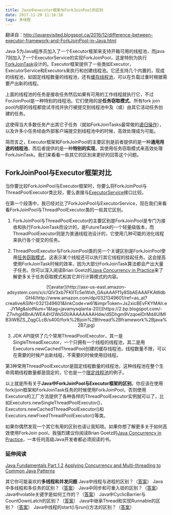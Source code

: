 ```yaml
---
title: Java中executor框架与ForkJoinPool的区别
date: 2017-11-20 11:16:18
tags: 多线程
---
```

翻译自：http://javarevisited.blogspot.ca/2016/12/difference-between-executor-framework-and-ForkJoinPool-in-Java.html

Java 5为Java程序员加入了一个Executor框架来支持开箱可用的线程池，而java 7则加入了一个ExecutorService的实现ForkJoinPool，这是特别为执行[ForkJoinTask](http://javarevisited.blogspot.sg/2011/09/fork-join-task-java7-tutorial.html)设计的。Executor框架提供了一些类如Executor，ExecutorService和Executors来执行和创建线程池。它还支持几个内置的，现成的线程池，如固定线程数量的线程池，还有[缓存线程池](http://javarevisited.blogspot.sg/2013/07/how-to-create-thread-pools-in-java-executors-framework-example-tutorial.html)，可以在负载过重时根据需要产出新的线程。

上面的线程池的任务是接收任务然后如果有可用的工作线程就执行它，不过ForJoinPool是一种特别的线程池。它们使用的是**任务窃取模式**。所有fork join pool内部的线程都尝试寻找并执行被提交到线程池中及（或）由其它活动任务创建的任务。

这使得当大多数任务产出其它子任务（就如ForkJoinTasks最常做的[递归操作](http://javarevisited.blogspot.sg/2014/04/10-jdk-7-features-to-revisit-before-you.html)），以及许多小任务经由外部客户端提交到线程池中的时候，高效处理成为可能。

简而言之，Executor框架和ForkJoinPool的主要区别是前者提供的是一种**通用用途的线程池**，而后者提供的是一种**特别的实现**，其使用任务窃取模式来高效处理ForkJoinTask。我们来看看一些其它的区别来更好的回答这个问题。


## ForkJoinPool与Executor框架对比

当你要比较ForkJoinPool与Executor框架时，你要么将ForkJoinPool与ThreadPoolExecutor类比较，要么直接与[ExecutorService](http://javarevisited.blogspot.com/2016/04/difference-between-ExecutorServie-submit-vs-Executor-execute-method-in-Java.html)接口比较。

在第一个段落中，我已经对比了ForkJoinPool与ExecutorService，现在我们来看看ForkJoinPool与ThreadPoolExecutor类的一些其它区别。

1) ForkJoinPool与ThreadPoolExecutor的主要区别是ForkJoinPool是专门为接收和执行ForkJoinTask而设计的，是FutureTask的一个轻量级版本，而ThreadPoolExecutor则是为普通线程池设计的，它使用几种可能的池化线程来执行各个提交的任务。

2) ThreadPoolExecutor与ForkJoinPool类的另一个关键区别是ForkJoinPool使用[任务窃取模式](https://en.wikipedia.org/wiki/Work_stealing)，这表示某个线程还可以执行其它线程的挂起任务。这会提高使用ForkJoinTask时候的效率，因为大部分ForkJoinTask算法都会产出大量子任务。你可以深入阅读Brian Goetz的[Java Concurrency in Practice](http://aax-us-east.amazon-adsystem.com/x/c/QlV3xb7FKIITc5elWxh_GAsAAAFf1y8SbAEAAAFKAWdbGH4/http://www.amazon.com/dp/0321349601/ref=as_at?creativeASIN=0321349601&linkCode=w61&imprToken=Js2xicBEvFKYMAIr.eJYMg&slotNum=2&tag=javamysqlanta-20)来了解更多关于任务窃取模式和其它并行计算模式的内容。

<div align=center>[![avatar](http://aax-us-east.amazon-adsystem.com/x/c/QlV3xb7FKIITc5elWxh_GAsAAAFf1y8SbAEAAAFKAWdbGH4/http://www.amazon.com/dp/0321349601/ref=as_at?creativeASIN=0321349601&linkCode=w61&imprToken=Js2xicBEvFKYMAIr.eJYMg&slotNum=1&tag=javamysqlanta-20)](https://2.bp.blogspot.com/-Z7ivhgl4BnA/WEA4H2Ws50I/AAAAAAAAHdw/d5Dhgm9VzqoelDrMd4UIMIB3iWBZS_ZqgCLcB/s400/fork%2Bjoin%2Bthread%2Bframework%2Bjava%2B7.jpg)</div>

3) JDK API提供了几个常用ThreadPoolExecutor，其一是SingleThreadExecutor，一个只拥有一个线程的线程池，其二是用Executors.newCachedThreadPool创建的缓存线程池，线程数量不限，可以在需要的时候产出新线程，不需要的时候使用旧线程。

第3种常用ThreadPoolExecutor是固定线程数量的线程池，这种线程池在整个生命周期线程数量都是固定的，它也是一个[限定线程池](http://javarevisited.blogspot.sg/2014/07/top-50-java-multithreading-interview-questions-answers.html)的例子。



以上就是所有关于**Java中ForkJoinPool与Executor框架的区别**。你应该在使用fork/join框架和ForkJoinTask任务的时候使用ForkJoinPool，否则使用Executors的工厂方法提供了各种各样的ThreadPoolExecutor实例就可以了，比如Executors.newSingleThreadPoolExecutor()，Executors.newCachedThreadPoolExecutor()和Executors.newFixedThreadPoolExecutor()等类。

如果你偶然发现一个其它有用的区别也请让我知晓。如果你想了解更多关于如何高效使用ForkJoin pool，我强烈建议你阅读Brian Goetz的[Java Concurrency in Practice](http://aax-us-east.amazon-adsystem.com/x/c/QlV3xb7FKIITc5elWxh_GAsAAAFf1y8SbAEAAAFKAWdbGH4/http://www.amazon.com/dp/0321349601/ref=as_at?creativeASIN=0321349601&linkCode=w61&imprToken=Js2xicBEvFKYMAIr.eJYMg&slotNum=2&tag=javamysqlanta-20)，一本任何高级Java开发者都必须阅读的书。

### 延伸阅读
[Java Fundamentals Part 1,2](http://www.shareasale.com/m-pr.cfm?merchantID=53701&userID=880419&productID=546411875)
[Applying Concurrency and Multi-threading to Common Java Patterns](http://www.shareasale.com/m-pr.cfm?merchantID=53701&userID=880419&productID=687369751)

其它你可能喜欢的**多线程和并发问题**
Java中线程与进程的区别？（[答案](http://www.java67.com/2012/12/what-is-difference-between-thread-vs-process-java.html)）
Java中多线程和多任务的区别？（[答案](http://www.java67.com/2015/11/difference-between-multithreading-and-multitasking.html)）
Java中同步和可重入锁的区别？（[答案](http://javarevisited.blogspot.sg/2013/03/reentrantlock-example-in-java-synchronized-difference-vs-lock.html)）
Java中volatile关键字是如何工作的？（[答案](http://javarevisited.blogspot.com/2011/06/volatile-keyword-java-example-tutorial.html)）
Java中CyclicBarrier与CountDownLatch的区别？（[答案](http://www.java67.com/2012/08/difference-between-countdownlatch-and-cyclicbarrier-java.html)）
Java中继承Thread和实现Runnable的区别？（[答案](http://javarevisited.blogspot.sg/2012/01/difference-thread-vs-runnable-interface.html)）
Java中线程的start()与run()方法的区别？（[答案](http://www.java67.com/2015/12/difference-between-thread-start-and-run-method-java.html)）